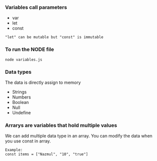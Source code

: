 ### Variables call parameters ###

- var
- let
- const

```
"let" can be mutable but "const" is immutable
```


### To run the NODE file ###

```
node variables.js
```


### Data types ###

The data is directly assign to memory

- Strings
- Numbers
- Boolean
- Null
- Undefine


### Arrarys are variables that hold multiple values ###

We can add multiple data type in an array. You can modify the data when you use const in array.

```
Example:
const items = ["Nazmul", "10", "true"]
```


